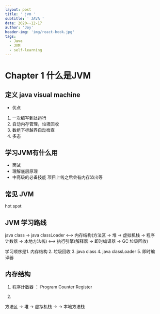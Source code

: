 ```yaml
---
layout: post
title: ' jvm '
subtitle: ' JAVA '
date: 2020--12-17
author: 'Joy'
header-img: 'img/react-hook.jpg'
tags:
  - Java
  - JVM
  - self-learning
---
```


# Chapter 1  什么是JVM
## 定义 java visual machine 
+ 优点
1. 一次编写到处运行
2. 自动内存管理，垃圾回收
3. 数组下标越界自动检查
4. 多态

## 学习JVM有什么用 
+ 面试
+ 理解底层原理
+ 中高级的必备技能 项目上线之后会有内存溢出等

## 常见 JVM 
hot spot

## JVM 学习路线
java class -> java classLoader <--> 内存结构(方法区 -> 堆 -> 虚拟机栈 -> 程序计数器 -> 本地方法栈) <--> 执行引擎(解释器 -> 即时编译器 -> GC 垃圾回收)

学习顺序是1. 内存结构 2. 垃圾回收 3. java class 4. java classLoader 5. 即时编译器 

## 内存结构
1. 程序计数器 ： Program Counter Register  

2. 

方法区 -> 堆 -> 虚拟机栈 ->  -> 本地方法栈

